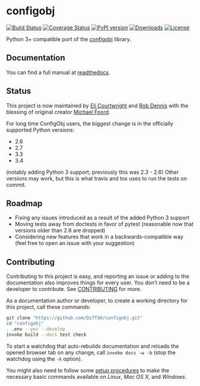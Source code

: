 # configobj
[![Build Status](https://travis-ci.org/DiffSK/configobj.svg?branch=master)](https://travis-ci.org/DiffSK/configobj)
[![Coverage Status](https://img.shields.io/coveralls/DiffSK/configobj.svg)](https://coveralls.io/r/DiffSK/configobj?branch=master)
[![PyPI version](http://img.shields.io/pypi/v/configobj.svg)](https://pypi.python.org/pypi/configobj)
[![Downloads](https://img.shields.io/pypi/dw/configobj.svg)](https://pypi.python.org/pypi/configobj)
[![License](https://img.shields.io/badge/license-BSD_3--clause-red.svg)](https://github.com/DiffSK/configobj/blob/master/LICENSE)


Python 3+ compatible port of the [configobj](https://pypi.python.org/pypi/configobj/) library.


## Documentation

You can find a full manual at [readthedocs](http://configobj.readthedocs.org/).


## Status

This project is now maintained by [Eli Courtwright](https://github.com/EliAndrewC) and [Rob Dennis](https://github.com/robdennis) with the blessing of original creator [Michael Foord](http://www.voidspace.org.uk/).

For long time ConfigObj users, the biggest change is in the officially supported Python versions:
- 2.6
- 2.7
- 3.3
- 3.4

(notably adding Python 3 support; previously this was 2.3 - 2.6)
Other versions may work, but this is what travis and tox uses to run the tests on commit.


## Roadmap

- Fixing any issues introduced as a result of the added Python 3 support
- Moving tests away from doctests in favor of pytest (reasonable now that versions older than 2.6 are dropped)
- Considering new features that work in a backwards-compatible way (feel free to open an issue with your suggestion)


## Contributing

Contributing to this project is easy, and reporting an issue or
adding to the documentation also improves things for every user.
You don’t need to be a developer to contribute.
See [CONTRIBUTING](https://github.com/DiffSK/configobj/blob/master/CONTRIBUTING.md) for more.

As a documentation author or developer,
to create a working directory for this project,
call these commands:

```sh
git clone "https://github.com/DiffSK/configobj.git"
cd "configobj"
. .env --yes --develop
invoke build --docs test check
```

To start a watchdog that auto-rebuilds documentation and reloads the opened browser tab on any change,
call ``invoke docs -w -b`` (stop the watchdog using the ``-k`` option).

You might also need to follow some
[setup procedures](https://py-generic-project.readthedocs.org/en/latest/installing.html#quick-setup)
to make the necessary basic commands available on *Linux*, *Mac OS X*, and *Windows*.
